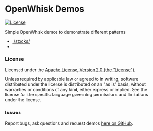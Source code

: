 # OpenWhisk Demos

[![License](https://img.shields.io/badge/license-Apache--2.0-blue.svg)](http://www.apache.org/licenses/LICENSE-2.0)

Simple OpenWhisk demos to demonstrate different patterns
- [./stocks/](./stocks)
-


### License

Licensed under the [Apache License, Version 2.0 (the "License")](http://www.apache.org/licenses/LICENSE-2.0.html).

Unless required by applicable law or agreed to in writing, software distributed under the license is distributed on an "as is" basis, without warranties or conditions of any kind, either express or implied. See the license for the specific language governing permissions and limitations under the license.

### Issues

Report bugs, ask questions and request demos [here on GitHub](../../issues).
